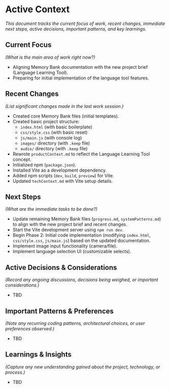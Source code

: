 # Active Context

_This document tracks the current focus of work, recent changes, immediate next steps, active decisions, important patterns, and key learnings._

## Current Focus

_(What is the main area of work right now?)_

- Aligning Memory Bank documentation with the new project brief (Language Learning Tool).
- Preparing for initial implementation of the language tool features.

## Recent Changes

_(List significant changes made in the last work session.)_

- Created core Memory Bank files (initial templates).
- Created basic project structure:
  - `index.html` (with basic boilerplate)
  - `css/style.css` (with basic reset)
  - `js/main.js` (with console log)
  - `images/` directory (with `.keep` file)
  - `audio/` directory (with `.keep` file)
- Rewrote `productContext.md` to reflect the Language Learning Tool concept.
- Initialized npm (`package.json`).
- Installed Vite as a development dependency.
- Added npm scripts (`dev`, `build`, `preview`) for Vite.
- Updated `techContext.md` with Vite setup details.

## Next Steps

_(What are the immediate tasks to be done?)_

- Update remaining Memory Bank files (`progress.md`, `systemPatterns.md`) to align with the new project brief and recent changes.
- Start the Vite development server using `npm run dev`.
- Begin Phase 2: Initial code implementation (modifying `index.html`, `css/style.css`, `js/main.js`) based on the updated documentation.
- Implement image input functionality (camera/file).
- Implement language selection UI (customizable selects).

## Active Decisions & Considerations

_(Record any ongoing discussions, decisions being weighed, or important considerations.)_

- TBD

## Important Patterns & Preferences

_(Note any recurring coding patterns, architectural choices, or user preferences observed.)_

- TBD

## Learnings & Insights

_(Capture any new understanding gained about the project, technology, or process.)_

- TBD
